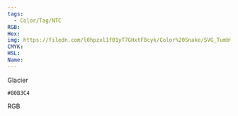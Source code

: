 ```yaml
---
tags:
  - Color/Tag/NTC
RGB:
Hex:
img: https://filedn.com/l0hpzxl1f01yT7GHxtF8cyk/Color%20Snake/SVG_Tumb%20Mass%20No%20Name/80B3C4.svg
CMYK:
HSL:
Name:
---
```

Glacier
```palette
#80B3C4
```
RGB
